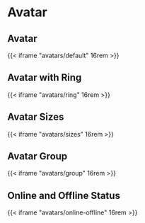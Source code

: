 # Avatar

## Avatar

{{< iframe "avatars/default" 16rem >}}

## Avatar with Ring

{{< iframe "avatars/ring" 16rem >}}

## Avatar Sizes

{{< iframe "avatars/sizes" 16rem >}}


## Avatar Group

{{< iframe "avatars/group" 16rem >}}


## Online and Offline Status

{{< iframe "avatars/online-offline" 16rem >}}
